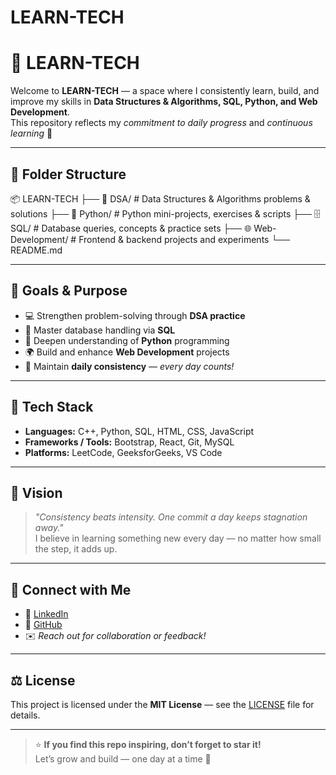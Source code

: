 # LEARN-TECH
# 🚀 LEARN-TECH

Welcome to **LEARN-TECH** — a space where I consistently learn, build, and improve my skills in **Data Structures & Algorithms, SQL, Python, and Web Development**.  
This repository reflects my *commitment to daily progress* and *continuous learning* 💪

---

## 📂 Folder Structure

📦 LEARN-TECH
├── 🧩 DSA/ # Data Structures & Algorithms problems & solutions
├── 🐍 Python/ # Python mini-projects, exercises & scripts
├── 🗄️ SQL/ # Database queries, concepts & practice sets
├── 🌐 Web-Development/ # Frontend & backend projects and experiments
└── README.md


---

## 🎯 Goals & Purpose

- 💻 Strengthen problem-solving through **DSA practice**
- 🧾 Master database handling via **SQL**
- 🧠 Deepen understanding of **Python** programming
- 🌍 Build and enhance **Web Development** projects
- 📅 Maintain **daily consistency** — *every day counts!*

---

## 🧱 Tech Stack

- **Languages:** C++, Python, SQL, HTML, CSS, JavaScript  
- **Frameworks / Tools:** Bootstrap, React, Git, MySQL  
- **Platforms:** LeetCode, GeeksforGeeks, VS Code

---

## 🌟 Vision

> *"Consistency beats intensity. One commit a day keeps stagnation away."*  
> I believe in learning something new every day — no matter how small the step, it adds up.

---

## 🧭 Connect with Me

- 💼 [LinkedIn](www.linkedin.com/in/pulkit-seth-657b73333)  
- 🐙 [GitHub](https://github.com/Pulkit-seth)  
- ✉️ *Reach out for collaboration or feedback!*

---

## ⚖️ License

This project is licensed under the **MIT License** — see the [LICENSE](./LICENSE) file for details.

---

> ⭐ **If you find this repo inspiring, don’t forget to star it!**  
> Let’s grow and build — one day at a time 🚀
